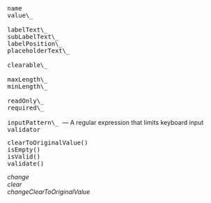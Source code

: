 <div class="expander" caption="config">
<p>
<kbd>name          </kbd><br>
<kbd>value\_        </kbd><br>
<br>
<kbd>labelText\_        </kbd><br>
<kbd>subLabelText\_     </kbd><br>
<kbd>labelPosition\_     </kbd><br>
<kbd>placeholderText\_     </kbd><br>
<br>
<kbd>clearable\_    </kbd><br>
<br>
<kbd>maxLength\_     </kbd><br>
<kbd>minLength\_     </kbd><br>
<br>
<kbd>readOnly\_      </kbd><br>
<kbd>required\_      </kbd><br>
<br>
<kbd>inputPattern\_  </kbd>&mdash; A regular expression that limits keyboard input<br>
<kbd>validator     </kbd><br>
</p>
</div>


<div class="expander" caption="Methods">
<p>
<kbd>clearToOriginalValue()</kbd><br>
<kbd>isEmpty()        </kbd><br>
<kbd>isValid()        </kbd><br>
<kbd>validate()        </kbd><br>

</p>
</div>

<div class="expander" caption="Events">
<p>
<i>change</i><br>
<i>clear</i><br>
<i>changeClearToOriginalValue</i><br>

</p>
</div>

